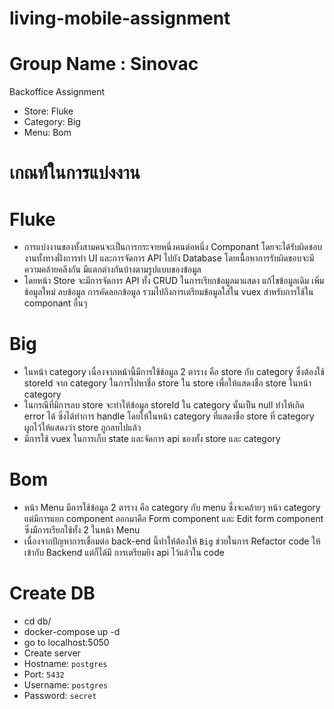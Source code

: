 # living-mobile-assignment

# Group Name : Sinovac
Backoffice Assignment
- Store: Fluke
- Category: Big
- Menu: Bom
# เกณท์ในการแบ่งงาน
# Fluke
- การแบ่งงานของทั้งสามคนจะเป็นการกระจายหนึ่งคนต่อหนึ่ง Componant โดยจะได้รับผิดชอบงานทั้งทางฝั่งการทำ UI และการจัดการ API ไปยัง Database โดยเนื้อหาการรับผิดชอบจะมีความคล้ายคลึงกัน มีแตกต่างกันบ้างตามรูปแบบของข้อมูล
- โดยหน้า Store จะมีการจัดการ API ทั้ง CRUD ในการเรียกข้อมูลมาแสดง แก้ไขข้อมูลเดิม เพิ่มข้อมูลใหม่ ลบข้อมูล การคัดลอกข้อมูล รวมไปถึงการเตรียมข้อมูลใส่ใน vuex สำหรับการใช้ใน componant อื่นๆ
# Big
- ในหน้า category เนื่องจากหน้านี้มีการใช้ข้อมูล 2 ตาราง คือ store กับ category ซึ่งต้องใช้ storeId จาก category ในการไปหาชื่อ store ใน store เพื่อให้แสดงชื่อ store ในหน้า category
- ในกรณีที่มีการลบ store จะทำให้ข้อมูล storeId ใน category นั้นเป็น null ทำให้เกิด error ได้ ซึ่งได้ทำการ handle โดยให้ในหน้า category ที่แสดงชื่อ store ที่ category ผูกไว้ให้แสดงว่า store ถูกลบไปแล้ว
- มีการใช้ vuex ในการเก็บ state และจัดการ api ของทั้ง store และ category
# Bom
- หน้า Menu มีการใช้ข้อมูล 2 ตาราง คือ category กับ menu ซึ่งจะคล้ายๆ หน้า category แต่มีการแยก component ออกมาคือ Form component และ Edit form component ซึ่งมีการเรียกใช้ทั้ง 2 ในหน้า Menu
- เนื่องจากปัญหาการเชื่อมต่อ back-end นี้ทำให้ต้องให้ `Big` ช่วยในการ Refactor code ให้เข้ากับ Backend แต่ก็ได้มี การเตรียมยิง api ไว้แล้วใน code

# Create DB
- cd db/
- docker-compose up -d
- go to localhost:5050
- Create server
- Hostname: `postgres`
- Port: `5432`
- Username: `postgres`
- Password: `secret`
